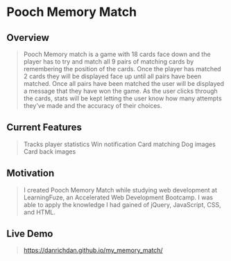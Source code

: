 # Pooch Memory Match

## Overview

> Pooch Memory match is a game with 18 cards face down and the player has to try and match all 9 pairs of matching cards by remembering the position of the cards.
Once the player has matched 2 cards they will be displayed face up until all pairs have been matched. Once all pairs have been matched the user will be
displayed a message that they have won the game. As the user clicks through the cards, stats will be kept letting the user know how many attempts they've made and the
accuracy of their choices.

## Current Features

> Tracks player statistics
> Win notification
> Card matching
> Dog images
> Card back images

## Motivation

> I created Pooch Memory Match while studying web development at LearningFuze, an Accelerated Web Development Bootcamp.  I was able to apply the knowledge I had gained of jQuery, JavaScript, CSS, and HTML.  

## Live Demo

> https://danrichdan.github.io/my_memory_match/


